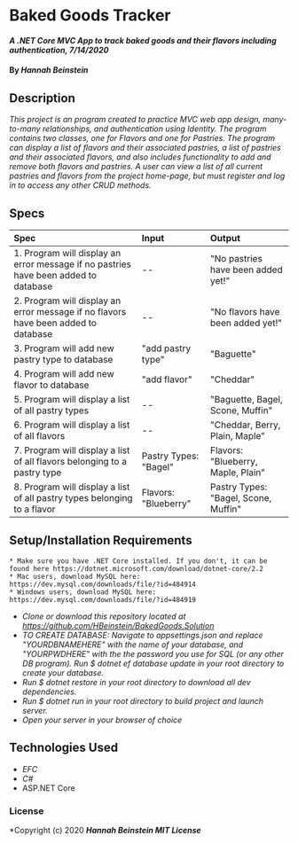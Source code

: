 # Baked Goods Tracker

#### _A .NET Core MVC App to track baked goods and their flavors including authentication, 7/14/2020_

#### By _**Hannah Beinstein**_

## Description

_This project is an program created to practice MVC web app design, many-to-many relationships, and authentication using Identity. The program contains two classes, one for Flavors and one for Pastries. The program can display a list of flavors and their associated pastries, a list of pastries and their associated flavors, and also includes functionality to add and remove both flavors and pastries. A user can view a list of all current pastries and flavors from the project home-page, but must register and log in to access any other CRUD methods._

## Specs

| Spec | Input | Output |
| :-------------      | :------------- | :------------- |
| 1. Program will display an error message if no pastries have been added to database | -- | "No pastries have been added yet!" |
| 2. Program will display an error message if no flavors have been added to database | -- | "No flavors have been added yet!" |
| 3. Program will add new pastry type to database | "add pastry type" | "Baguette" |
| 4. Program will add new flavor to database | "add flavor" | "Cheddar" |
| 5. Program will display a list of all pastry types | -- | "Baguette, Bagel, Scone, Muffin" |
| 6. Program will display a list of all flavors | -- | "Cheddar, Berry, Plain, Maple" |
| 7. Program will display a list of all flavors belonging to a pastry type | Pastry Types: "Bagel" | Flavors: "Blueberry, Maple, Plain" |
| 8. Program will display a list of all pastry types belonging to a flavor| Flavors: "Blueberry" | Pastry Types: "Bagel, Scone, Muffin" |

## Setup/Installation Requirements
```
* Make sure you have .NET Core installed. If you don't, it can be found here https://dotnet.microsoft.com/download/dotnet-core/2.2
* Mac users, download MySQL here: https://dev.mysql.com/downloads/file/?id=484914
* Windows users, download MySQL here: https://dev.mysql.com/downloads/file/?id=484919
```

* _Clone or download this repository located at https://github.com/HBeinstein/BakedGoods.Solution_
* _TO CREATE DATABASE: Navigate to appsettings.json and replace "YOURDBNAMEHERE" with the name of your database, and "YOURPWDHERE" with the the password you use for SQL (or any other DB program). Run $ dotnet ef database update in your root directory to create your database._
* _Run $ dotnet restore in your root directory to download all dev dependencies._
* _Run $ dotnet run in your root directory to build project and launch server._
* _Open your server in your browser of choice_

## Technologies Used

* _EFC_
* _C#_
* ASP.NET Core

### License

*Copyright (c) 2020 **_Hannah Beinstein MIT License_**